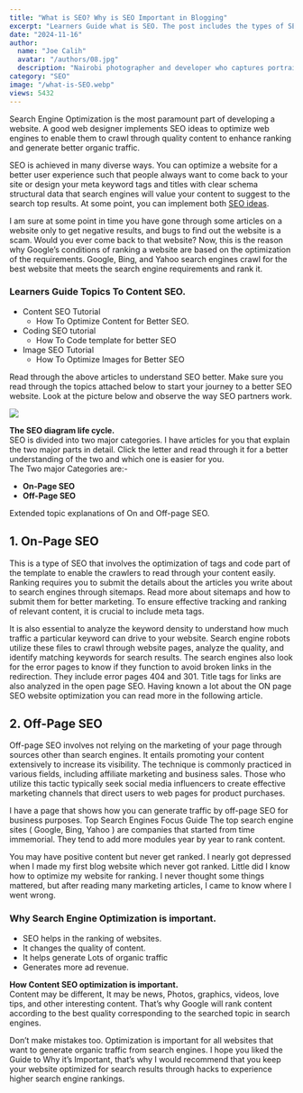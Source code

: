 ```yaml
---
title: "What is SEO? Why is SEO Important in Blogging"
excerpt: "Learners Guide what is SEO. The post includes the types of SEO, and types of search engines and shows how they work in driving traffic."
date: "2024-11-16"
author:
  name: "Joe Calih"
  avatar: "/authors/08.jpg"
  description: "Nairobi photographer and developer who captures portraiture, landscapes, weddings, and photo studios."
category: "SEO"
image: "/what-is-SEO.webp"
views: 5432
---
```




Search Engine Optimization is the most paramount part of developing a website. A good web designer implements SEO ideas to optimize web engines to enable them to crawl through quality content to enhance ranking and generate better organic traffic.

SEO is achieved in many diverse ways. You can optimize a website for a better user experience such that people always want to come back to your site or design your meta keyword tags and titles with clear schema structural data that search engines will value your content to suggest to the search top results. At some point, you can implement both [SEO ideas](/what-is-content-marketing/).

I am sure at some point in time you have gone through some articles on a website only to get negative results, and bugs to find out the website is a scam. Would you ever come back to that website? Now, this is the reason why Google’s conditions of ranking a website are based on the optimization of the requirements. Google, Bing, and Yahoo search engines crawl for the best website that meets the search engine requirements and rank it.

### **Learners Guide Topics To Content SEO.**

-   Content SEO Tutorial
    -   How To Optimize Content for Better SEO.
-   Coding SEO tutorial
    -   How To Code template for better SEO
-   Image SEO Tutorial
    -   How To Optimize Images for Better SEO

Read through the above articles to understand SEO better. Make sure you read through the topics attached below to start your journey to a better SEO website. Look at the picture below and observe the way SEO partners work.

[![](https://joecalih.files.wordpress.com/2024/06/4cbb1-seo-for-photographers-website_wedding-sites_marriage-sites_artist.jpg?w=300)](http://joecalih.files.wordpress.com/2024/06/4cbb1-seo-for-photographers-website_wedding-sites_marriage-sites_artist.jpg)

**The SEO diagram life cycle.**  
SEO is divided into two major categories. I have articles for you that explain the two major parts in detail. Click the letter and read through it for a better understanding of the two and which one is easier for you.  
The Two major Categories are:-

-   **On-Page SEO**
-   **Off-Page SEO**

Extended topic explanations of On and Off-page SEO.

## 1. **On-Page SEO**

This is a type of SEO that involves the optimization of tags and code part of the template to enable the crawlers to read through your content easily. Ranking requires you to submit the details about the articles you write about to search engines through sitemaps. Read more about sitemaps and how to submit them for better marketing. To ensure effective tracking and ranking of relevant content, it is crucial to include meta tags.

It is also essential to analyze the keyword density to understand how much traffic a particular keyword can drive to your website. Search engine robots utilize these files to crawl through website pages, analyze the quality, and identify matching keywords for search results. The search engines also look for the error pages to know if they function to avoid broken links in the redirection. They include error pages 404 and 301. Title tags for links are also analyzed in the open page SEO. Having known a lot about the ON page SEO website optimization you can read more in the following article.

## **2. Off-Page SEO**

Off-page SEO involves not relying on the marketing of your page through sources other than search engines. It entails promoting your content extensively to increase its visibility. The technique is commonly practiced in various fields, including affiliate marketing and business sales. Those who utilize this tactic typically seek social media influencers to create effective marketing channels that direct users to web pages for product purchases.

I have a page that shows how you can generate traffic by off-page SEO for business purposes. Top Search Engines Focus Guide The top search engine sites ( Google, Bing, Yahoo ) are companies that started from time immemorial. They tend to add more modules year by year to rank content.

You may have positive content but never get ranked. I nearly got depressed when I made my first blog website which never got ranked. Little did I know how to optimize my website for ranking. I never thought some things mattered, but after reading many marketing articles, I came to know where I went wrong.

### **Why Search Engine Optimization is important.**

-   SEO helps in the ranking of websites.
-   It changes the quality of content.
-   It helps generate Lots of organic traffic
-   Generates more ad revenue.

**How Content SEO optimization is important.**  
Content may be different, It may be news, Photos, graphics, videos, love tips, and other interesting content. That’s why Google will rank content according to the best quality corresponding to the searched topic in search engines.

Don’t make mistakes too. Optimization is important for all websites that want to generate organic traffic from search engines. I hope you liked the Guide to Why it’s Important, that’s why I would recommend that you keep your website optimized for search results through hacks to experience higher search engine rankings.
